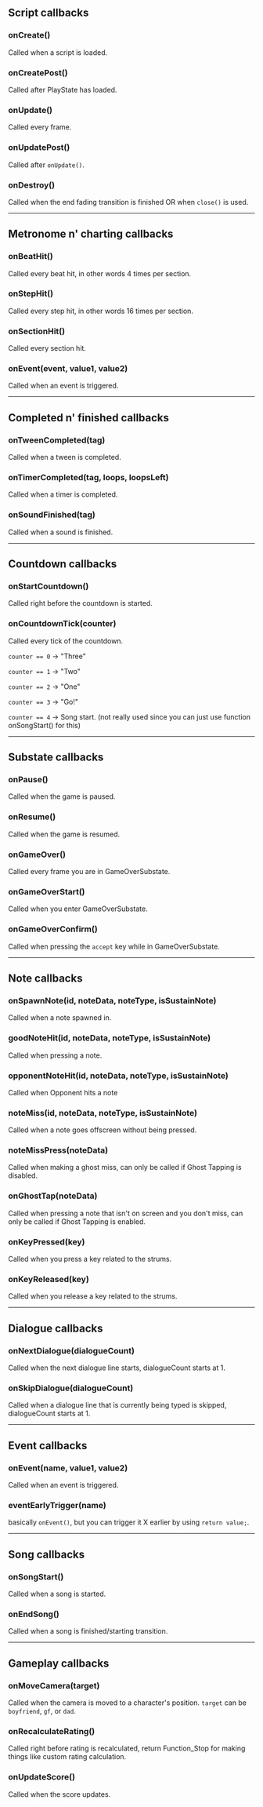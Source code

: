 ## Script callbacks
### onCreate()
Called when a script is loaded.

### onCreatePost()
Called after PlayState has loaded.

### onUpdate()
Called every frame.

### onUpdatePost()
Called after `onUpdate()`.

### onDestroy()
Called when the end fading transition is finished OR when `close()` is used.
***

## Metronome n' charting callbacks
### onBeatHit()
Called every beat hit, in other words 4 times per section.

### onStepHit()
Called every step hit, in other words 16 times per section.

### onSectionHit()
Called every section hit.

### onEvent(event, value1, value2)
Called when an event is triggered.
***

## Completed n' finished callbacks
### onTweenCompleted(tag)
Called when a tween is completed.

### onTimerCompleted(tag, loops, loopsLeft)
Called when a timer is completed.

### onSoundFinished(tag)
Called when a sound is finished.
***

## Countdown callbacks
### onStartCountdown()
Called right before the countdown is started.

### onCountdownTick(counter)
Called every tick of the countdown.

`counter == 0` -> "Three"

`counter == 1` -> "Two"

`counter == 2` -> "One"

`counter == 3` -> "Go!"

`counter == 4` -> Song start. (not really used since you can just use function onSongStart() for this)
***

## Substate callbacks
### onPause()
Called when the game is paused.

### onResume()
Called when the game is resumed.

### onGameOver()
Called every frame you are in GameOverSubstate.

### onGameOverStart()
Called when you enter GameOverSubstate.

### onGameOverConfirm()
Called when pressing the `accept` key while in GameOverSubstate.
***

## Note callbacks
### onSpawnNote(id, noteData, noteType, isSustainNote)
Called when a note spawned in.

### goodNoteHit(id, noteData, noteType, isSustainNote)
Called when pressing a note.

### opponentNoteHit(id, noteData, noteType, isSustainNote)
Called when Opponent hits a note

### noteMiss(id, noteData, noteType, isSustainNote)
Called when a note goes offscreen without being pressed.

### noteMissPress(noteData)
Called when making a ghost miss, can only be called if Ghost Tapping is disabled.

### onGhostTap(noteData)
Called when pressing a note that isn't on screen and you don't miss, can only be called if Ghost Tapping is enabled.

### onKeyPressed(key)
Called when you press a key related to the strums.

### onKeyReleased(key)
Called when you release a key related to the strums.
***

## Dialogue callbacks
### onNextDialogue(dialogueCount)
Called when the next dialogue line starts, dialogueCount starts at 1.

### onSkipDialogue(dialogueCount)
Called when a dialogue line that is currently being typed is skipped, dialogueCount starts at 1.
***

## Event callbacks
### onEvent(name, value1, value2)
Called when an event is triggered.

### eventEarlyTrigger(name)
basically `onEvent()`, but you can trigger it X earlier by using `return value;`.
***

## Song callbacks
### onSongStart()
Called when a song is started.

### onEndSong()
Called when a song is finished/starting transition.
***

## Gameplay callbacks
### onMoveCamera(target)
Called when the camera is moved to a character's position. `target` can be `boyfriend`, `gf`, or `dad`.

### onRecalculateRating()
Called right before rating is recalculated, return Function_Stop for making things like custom rating calculation.

### onUpdateScore()
Called when the score updates.